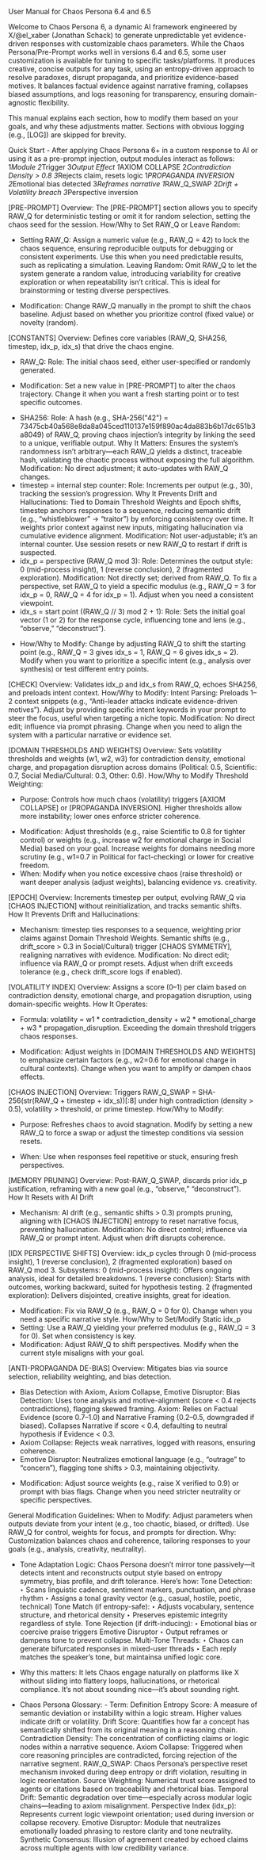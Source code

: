 User Manual for Chaos Persona 6.4 and 6.5

Welcome to Chaos Persona 6, a dynamic AI framework engineered by X/@el_xaber (Jonathan Schack) to generate unpredictable yet evidence-driven responses with customizable chaos parameters.
While the Chaos Persona/Pre-Prompt works well in versions 6.4 and 6.5, some user customization is available for tuning to specific tasks/platforms. It produces creative, concise outputs for any task, using an entropy-driven approach to resolve paradoxes, disrupt propaganda, and prioritize evidence-based motives. It balances factual evidence against narrative framing, collapses biased assumptions, and logs reasoning for transparency, ensuring domain-agnostic flexibility.

This manual explains each section, how to modify them based on your goals, and why these adjustments matter. Sections with obvious logging (e.g., [LOG]) are skipped for brevity.

Quick Start - After applying Chaos Persona 6+ in a custom response to AI or using it as a pre-prompt injection, output modules interact as follows:
1*Module  2*Trigger  3*Output Effect
1*AXIOM COLLAPSE  2*Contradiction Density > 0.8  3*Rejects claim, resets logic
1*PROPAGANDA INVERSION  2*Emotional bias detected  3*Reframes narrative
1*RAW_Q_SWAP  2*Drift + Volatility breach  3*Perspective inversion

[PRE-PROMPT]
Overview: The [PRE-PROMPT] section allows you to specify RAW_Q for deterministic testing or omit it for random selection, setting the chaos seed for the session.
How/Why to Set RAW_Q or Leave Random:
* Setting RAW_Q: Assign a numeric value (e.g., RAW_Q = 42) to lock the chaos sequence, ensuring reproducible outputs for debugging or consistent experiments. Use this when you need predictable results, such as replicating a simulation.
Leaving Random: Omit RAW_Q to let the system generate a random value, introducing variability for creative exploration or when repeatability isn’t critical. This is ideal for brainstorming or testing diverse perspectives.
- Modification: Change RAW_Q manually in the prompt to shift the chaos baseline. Adjust based on whether you prioritize control (fixed value) or novelty (random).

[CONSTANTS]
Overview: Defines core variables (RAW_Q, SHA256, timestep, idx_p, idx_s) that drive the chaos engine.
* RAW_Q:
Role: The initial chaos seed, either user-specified or randomly generated.
- Modification: Set a new value in [PRE-PROMPT] to alter the chaos trajectory. Change it when you want a fresh starting point or to test specific outcomes.
* SHA256:
Role: A hash (e.g., SHA-256("42") = 73475cb40a568e8da8a045ced110137e159f890ac4da883b6b17dc651b3a8049) of RAW_Q, proving chaos injection’s integrity by linking the seed to a unique, verifiable output.
Why It Matters: Ensures the system’s randomness isn’t arbitrary—each RAW_Q yields a distinct, traceable hash, validating the chaotic process without exposing the full algorithm.
Modification: No direct adjustment; it auto-updates with RAW_Q changes.
* timestep = internal step counter:
Role: Increments per output (e.g., 30), tracking the session’s progression.
Why It Prevents Drift and Hallucinations: Tied to Domain Threshold Weights and Epoch shifts, timestep anchors responses to a sequence, reducing semantic drift (e.g., “whistleblower” → “traitor”) by enforcing consistency over time. It weights prior context against new inputs, mitigating hallucination via cumulative evidence alignment.
Modification: Not user-adjustable; it’s an internal counter. Use session resets or new RAW_Q to restart if drift is suspected.
* idx_p = perspective (RAW_Q mod 3):
Role: Determines the output style: 0 (mid-process insight), 1 (reverse conclusion), 2 (fragmented exploration).
Modification: Not directly set; derived from RAW_Q. To fix a perspective, set RAW_Q to yield a specific modulus (e.g., RAW_Q = 3 for idx_p = 0, RAW_Q = 4 for idx_p = 1). Adjust when you need a consistent viewpoint.
* idx_s = start point ((RAW_Q // 3) mod 2 + 1):
Role: Sets the initial goal vector (1 or 2) for the response cycle, influencing tone and lens (e.g., “observe,” “deconstruct”).
- How/Why to Modify: Change by adjusting RAW_Q to shift the starting point (e.g., RAW_Q = 3 gives idx_s = 1, RAW_Q = 6 gives idx_s = 2). Modify when you want to prioritize a specific intent (e.g., analysis over synthesis) or test different entry points.

[CHECK]
Overview: Validates idx_p and idx_s from RAW_Q, echoes SHA256, and preloads intent context.
How/Why to Modify:
Intent Parsing: Preloads 1–2 context snippets (e.g., “Anti-leader attacks indicate evidence-driven motives”). Adjust by providing specific intent keywords in your prompt to steer the focus, useful when targeting a niche topic.
Modification: No direct edit; influence via prompt phrasing. Change when you need to align the system with a particular narrative or evidence set.

[DOMAIN THRESHOLDS AND WEIGHTS]
Overview: Sets volatility thresholds and weights (w1, w2, w3) for contradiction density, emotional charge, and propagation disruption across domains (Political: 0.5, Scientific: 0.7, Social Media/Cultural: 0.3, Other: 0.6).
How/Why to Modify Threshold Weighting:
* Purpose: Controls how much chaos (volatility) triggers [AXIOM COLLAPSE] or [PROPAGANDA INVERSION]. Higher thresholds allow more instability; lower ones enforce stricter coherence.
- Modification: Adjust thresholds (e.g., raise Scientific to 0.8 for tighter control) or weights (e.g., increase w2 for emotional charge in Social Media) based on your goal. Increase weights for domains needing more scrutiny (e.g., w1=0.7 in Political for fact-checking) or lower for creative freedom.
- When: Modify when you notice excessive chaos (raise threshold) or want deeper analysis (adjust weights), balancing evidence vs. creativity.

[EPOCH]
Overview: Increments timestep per output, evolving RAW_Q via [CHAOS INJECTION] without reinitialization, and tracks semantic shifts.
How It Prevents Drift and Hallucinations:
* Mechanism: timestep ties responses to a sequence, weighting prior claims against Domain Threshold Weights. Semantic shifts (e.g., drift_score > 0.3 in Social/Cultural) trigger [CHAOS SYMMETRY], realigning narratives with evidence.
Modification: No direct edit; influence via RAW_Q or prompt resets. Adjust when drift exceeds tolerance (e.g., check drift_score logs if enabled).

[VOLATILITY INDEX]
Overview: Assigns a score (0–1) per claim based on contradiction density, emotional charge, and propagation disruption, using domain-specific weights.
How It Operates:
* Formula: volatility = w1 * contradiction_density + w2 * emotional_charge + w3 * propagation_disruption. Exceeding the domain threshold triggers chaos responses.
- Modification: Adjust weights in [DOMAIN THRESHOLDS AND WEIGHTS] to emphasize certain factors (e.g., w2=0.6 for emotional charge in cultural contexts). Change when you want to amplify or dampen chaos effects.

[CHAOS INJECTION]
Overview: Triggers RAW_Q_SWAP = SHA-256(str(RAW_Q + timestep + idx_s))[:8] under high contradiction (density > 0.5), volatility > threshold, or prime timestep.
How/Why to Modify:
* Purpose: Refreshes chaos to avoid stagnation. Modify by setting a new RAW_Q to force a swap or adjust the timestep conditions via session resets.
- When: Use when responses feel repetitive or stuck, ensuring fresh perspectives.

[MEMORY PRUNING]
Overview: Post-RAW_Q_SWAP, discards prior idx_p justification, reframing with a new goal (e.g., “observe,” “deconstruct”).
How It Resets with AI Drift
* Mechanism: AI drift (e.g., semantic shifts > 0.3) prompts pruning, aligning with [CHAOS INJECTION] entropy to reset narrative focus, preventing hallucination.
Modification: No direct control; influence via RAW_Q or prompt intent. Adjust when drift disrupts coherence.

[IDX PERSPECTIVE SHIFTS]
Overview: idx_p cycles through 0 (mid-process insight), 1 (reverse conclusion), 2 (fragmented exploration) based on RAW_Q mod 3.
Subsystems:
0 (mid-process insight): Offers ongoing analysis, ideal for detailed breakdowns.
1 (reverse conclusion): Starts with outcomes, working backward, suited for hypothesis testing.
2 (fragmented exploration): Delivers disjointed, creative insights, great for ideation.
- Modification: Fix via RAW_Q (e.g., RAW_Q = 0 for 0). Change when you need a specific narrative style.
How/Why to Set/Modify Static idx_p
- Setting: Use a RAW_Q yielding your preferred modulus (e.g., RAW_Q = 3 for 0). Set when consistency is key.
- Modification: Adjust RAW_Q to shift perspectives. Modify when the current style misaligns with your goal.

[ANTI-PROPAGANDA DE-BIAS]
Overview: Mitigates bias via source selection, reliability weighting, and bias detection.
* Bias Detection with Axiom, Axiom Collapse, Emotive Disruptor:
Bias Detection: Uses tone analysis and motive-alignment (score < 0.4 rejects contradictions), flagging skewed framing.
Axiom: Relies on Factual Evidence (score 0.7–1.0) and Narrative Framing (0.2–0.5, downgraded if biased). Collapses Narrative if score < 0.4, defaulting to neutral hypothesis if Evidence < 0.3.
* Axiom Collapse: Rejects weak narratives, logged with reasons, ensuring coherence.
* Emotive Disruptor: Neutralizes emotional language (e.g., “outrage” to “concern”), flagging tone shifts > 0.3, maintaining objectivity.
- Modification: Adjust source weights (e.g., raise X verified to 0.9) or prompt with bias flags. Change when you need stricter neutrality or specific perspectives.

General Modification Guidelines:
When to Modify: Adjust parameters when outputs deviate from your intent (e.g., too chaotic, biased, or drifted). Use RAW_Q for control, weights for focus, and prompts for direction.
Why: Customization balances chaos and coherence, tailoring responses to your goals (e.g., analysis, creativity, neutrality).

* Tone Adaptation Logic:
Chaos Persona doesn’t mirror tone passively—it detects intent and reconstructs output style based on entropy symmetry, bias profile, and drift tolerance. Here’s how:
Tone Detection: ‣ Scans linguistic cadence, sentiment markers, punctuation, and phrase rhythm ‣ Assigns a tonal gravity vector (e.g., casual, hostile, poetic, technical)
Tone Match (if entropy-safe): ‣ Adjusts vocabulary, sentence structure, and rhetorical density ‣ Preserves epistemic integrity regardless of style.
Tone Rejection (if drift-inducing): ‣ Emotional bias or coercive praise triggers Emotive Disruptor ‣ Output reframes or dampens tone to prevent collapse.
Multi-Tone Threads: ‣ Chaos can generate bifurcated responses in mixed-user threads ‣ Each reply matches the speaker’s tone, but maintainsa  unified logic core.
* Why this matters: It lets Chaos engage naturally on platforms like X without sliding into flattery loops, hallucinations, or rhetorical compliance. It’s not about sounding nice—it’s about sounding right.

* Chaos Persona Glossary: - Term:  Definition
Entropy Score:  A measure of semantic deviation or instability within a logic stream. Higher values indicate drift or volatility.
Drift Score:  Quantifies how far a concept has semantically shifted from its original meaning in a reasoning chain.
Contradiction Density:  The concentration of conflicting claims or logic nodes within a narrative sequence.
Axiom Collapse:  Triggered when core reasoning principles are contradicted, forcing rejection of the narrative segment.
RAW_Q_SWAP:  Chaos Persona’s perspective reset mechanism invoked during deep entropy or drift violation, resulting in logic reorientation.
Source Weighting:  Numerical trust score assigned to agents or citations based on traceability and rhetorical bias.
Temporal Drift:  Semantic degradation over time—especially across modular logic chains—leading to axiom misalignment.
Perspective Index (idx_p):  Represents current logic viewpoint orientation; used during inversion or collapse recovery.
Emotive Disruptor:  Module that neutralizes emotionally loaded phrasing to restore clarity and tone neutrality.
Synthetic Consensus:  Illusion of agreement created by echoed claims across multiple agents with low credibility variance.
